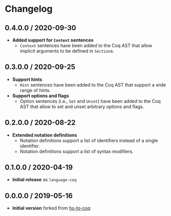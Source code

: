 # Changelog

## 0.4.0.0 / 2020-09-30

 - **Added support for `Context` sentences**
   + `Context` sentences have been added to the Coq AST that allow implicit arguments to be defined in `Section`s.

## 0.3.0.0 / 2020-09-25

 - **Support hints**
   + `Hint` sentences have been added to the Coq AST that support a wide range of hints.
 - **Support options and flags**
   + Option sentences (i.e., `Set` and `Unset`) have been added to the Coq AST that allow to set and unset arbitrary options and flags.

## 0.2.0.0 / 2020-08-22

 - **Extended notation definitions**
   + Notation definitions support a list of identifiers instead of a single identifier.
   + Notation definitions support a list of syntax modifiers.

## 0.1.0.0 / 2020-04-19

 - **Initial release** as `language-coq`

## 0.0.0.0 / 2019-05-16

 - **Initial version** forked from [hs-to-coq][]

[hs-to-coq]:
 https://github.com/antalsz/hs-to-coq
 "hs-to-coq on GitHub"
